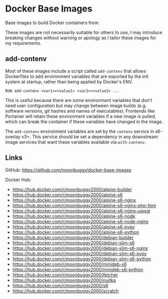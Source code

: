 # Docker Base Images
Base images to build Docker containers from.

These images are not necessarily suitable for others to use, I may introduce breaking changes without warning or apology as I tailor these images for my requirements.

## add-contenv
Most of these images include a script called `add-contenv` that allows Dockerfiles to add environment variables that are exported by the init system at startup, rather than being applied by Docker's ENV.

```
RUN add-contenv <var1>=<value1> <var2>=<value2> ...
```

This is useful because there are some environment variables that don't need user configuration but may change between image builds (e.g. software versions, git hashes and names of executables). Frontends like Portainer will retain these environment variables if a new image is pulled, which can break the container if these variables have changed in the image.

The `add-contenv` environment variables are set by the `contenv` service in s6-overlay v3+. This service should be set a dependency in any downstream image services that want these variables available via `with-contenv`.

## Links
GitHub: <https://github.com/moonbuggy/docker-base-images>

Docker Hub:
*   <https://hub.docker.com/r/moonbuggy2000/alpine-builder>
*   <https://hub.docker.com/r/moonbuggy2000/alpine-s6>
*   <https://hub.docker.com/r/moonbuggy2000/alpine-s6-nginx>
*   <https://hub.docker.com/r/moonbuggy2000/alpine-s6-nginx-php-fpm>
*   <https://hub.docker.com/r/moonbuggy2000/alpine-s6-nginx-uwsgi>
*   <https://hub.docker.com/r/moonbuggy2000/alpine-s6-node>
*   <https://hub.docker.com/r/moonbuggy2000/alpine-s6-node-nginx>
*   <https://hub.docker.com/r/moonbuggy2000/alpine-s6-pypy>
*   <https://hub.docker.com/r/moonbuggy2000/alpine-s6-python>
*   <https://hub.docker.com/r/moonbuggy2000/debian-builder>
*   <https://hub.docker.com/r/moonbuggy2000/debian-slim-s6>
*   <https://hub.docker.com/r/moonbuggy2000/debian-slim-s6-nginx>
*   <https://hub.docker.com/r/moonbuggy2000/debian-slim-s6-pypy>
*   <https://hub.docker.com/r/moonbuggy2000/debian-slim-s6-python>
*   <https://hub.docker.com/r/moonbuggy2000/minideb-s6>
*   <https://hub.docker.com/r/moonbuggy2000/minideb-s6-python>
*   <https://hub.docker.com/r/moonbuggy2000/fetcher>
*   <https://hub.docker.com/r/moonbuggy2000/nuitka>
*   <https://hub.docker.com/r/moonbuggy2000/s6>
*   <https://hub.docker.com/r/moonbuggy2000/scratch>
